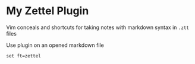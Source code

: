 # My Zettel Plugin
Vim conceals and shortcuts for taking notes with markdown syntax in `.ztt` files

Use plugin on an opened markdown file
```
set ft=zettel
```
